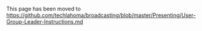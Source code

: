 This page has been moved to https://github.com/techlahoma/broadcasting/blob/master/Presenting/User-Group-Leader-Instructions.md